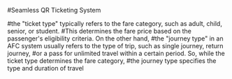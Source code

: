 #Seamless QR Ticketing System

#the "ticket type" typically refers to the fare category, such as adult, child, senior, or student.
#This determines the fare price based on the passenger's eligibility criteria. On the other hand,
#the "journey type" in an AFC system usually refers to the type of trip, such as single journey, return journey,
#or a pass for unlimited travel within a certain period. So, while the ticket type determines the fare category,
#the journey type specifies the type and duration of travel